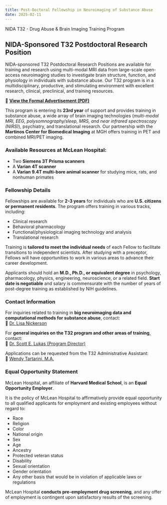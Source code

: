 ```yaml
---
title: Post-Doctoral Fellowship in Neuroimaging of Substance Abuse
date: 2025-02-11
---
```


NIDA T32 - Drug Abuse & Brain Imaging Training Program

<!--more-->

## NIDA-Sponsored T32 Postdoctoral Research Position
NIDA-sponsored T32 Postdoctoral Research Positions are available for training and research using multi-modal MRI data from large-scale open-access neuroimaging studies to investigate brain structure, function, and physiology in individuals with substance abuse. Our T32 program is in a multidisciplinary, productive, and stimulating environment with excellent research, clinical, preclinical, and training resources.  

📄 **[View the Formal Advertisement (PDF)](/files/T32_Postdoc_McLean.pdf)** 

This program is entering its **23rd year** of support and provides training in substance abuse, a wide array of brain imaging technologies (*multi-modal MRI, EEG, polysomnography/sleep, MRS, and near infrared spectroscopy (NIRS)*), psychiatry, and translational research. Our partnership with the **Martinos Center for Biomedical Imaging** at MGH offers training in PET and combined MRI/PET imaging.  

### Available Resources at McLean Hospital:
- Two **Siemens 3T Prisma scanners**
- A **Varian 4T scanner**
- A **Varian 9.4T multi-bore animal scanner** for studying mice, rats, and nonhuman primates  

### Fellowship Details  
Fellowships are available for **2-3 years** for individuals who are **U.S. citizens or permanent residents**. The program offers training in various tracks, including:  
- Clinical research  
- Behavioral pharmacology  
- Functional/physiological imaging technology and analysis  
- Translational research  

Training is **tailored to meet the individual needs** of each Fellow to facilitate transitions to independent scientists. After studying with a preceptor, Fellows will have opportunities to work in various areas to advance their career development.  

Applicants should hold an **M.D., Ph.D., or equivalent degree** in psychology, pharmacology, physics, engineering, neuroscience, or a related field. **Start date is negotiable** and salary is commensurate with the number of years of post-degree training as established by NIH guidelines.  

### Contact Information  
For inquiries related to training in **big neuroimaging data and computational methods for substance abuse**, contact:  
📩 [Dr. Lisa Nickerson](mailto:lisa_nickerson@hms.harvard.edu)  

For **general inquiries on the T32 program and other areas of training**, contact:  
📩 [Dr. Scott E. Lukas (Program Director)](mailto:Lukas@mcLean.harvard.edu)  

Applications can be requested from the T32 Administrative Assistant:  
📩 [Wendy Tartarini, M.A.](mailto:wtartarini@mclean.harvard.edu)  

### Equal Opportunity Statement  
McLean Hospital, an affiliate of **Harvard Medical School**, is an **Equal Opportunity Employer**.  

It is the policy of McLean Hospital to affirmatively provide equal opportunity to all qualified applicants for employment and existing employees without regard to:  
- Race  
- Religion  
- Color  
- National origin  
- Sex  
- Age  
- Ancestry  
- Protected veteran status  
- Disability  
- Sexual orientation  
- Gender orientation  
- Any other basis that would be in violation of applicable laws or regulations  

McLean Hospital **conducts pre-employment drug screening**, and any offer of employment is contingent upon satisfactory results of the screening.  
